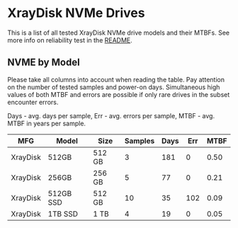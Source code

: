 XrayDisk NVMe Drives
====================

This is a list of all tested XrayDisk NVMe drive models and their MTBFs. See more
info on reliability test in the [README](https://github.com/linuxhw/SMART).

NVME by Model
------------

Please take all columns into account when reading the table. Pay attention on the
number of tested samples and power-on days. Simultaneous high values of both MTBF
and errors are possible if only rare drives in the subset encounter errors.

Days - avg. days per sample,
Err  - avg. errors per sample,
MTBF - avg. MTBF in years per sample.

| MFG       | Model              | Size   | Samples | Days  | Err   | MTBF |
|-----------|--------------------|--------|---------|-------|-------|------|
| XrayDisk  | 512GB              | 512 GB | 3       | 181   | 0     | 0.50   |
| XrayDisk  | 256GB              | 256 GB | 5       | 77    | 0     | 0.21   |
| XrayDisk  | 512GB SSD          | 512 GB | 10      | 35    | 102   | 0.09   |
| XrayDisk  | 1TB SSD            | 1 TB   | 4       | 19    | 0     | 0.05   |

